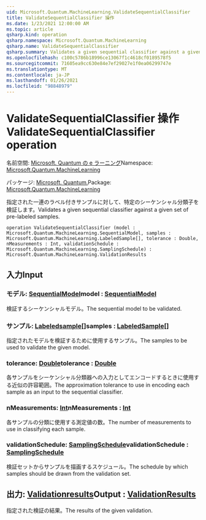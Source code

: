 ```yaml
---
uid: Microsoft.Quantum.MachineLearning.ValidateSequentialClassifier
title: ValidateSequentialClassifier 操作
ms.date: 1/23/2021 12:00:00 AM
ms.topic: article
qsharp.kind: operation
qsharp.namespace: Microsoft.Quantum.MachineLearning
qsharp.name: ValidateSequentialClassifier
qsharp.summary: Validates a given sequential classifier against a given set of pre-labeled samples.
ms.openlocfilehash: c100c5786b18996ce13067f1c4618cf0189578f5
ms.sourcegitcommit: 71605ea9cc630e84e7ef29027e1f0ea06299747e
ms.translationtype: MT
ms.contentlocale: ja-JP
ms.lasthandoff: 01/26/2021
ms.locfileid: "98848979"
---
```

# <a name="validatesequentialclassifier-operation"></a><span data-ttu-id="78fe3-102">ValidateSequentialClassifier 操作</span><span class="sxs-lookup"><span data-stu-id="78fe3-102">ValidateSequentialClassifier operation</span></span>

<span data-ttu-id="78fe3-103">名前空間: [Microsoft. Quantum の e ラーニング](xref:Microsoft.Quantum.MachineLearning)</span><span class="sxs-lookup"><span data-stu-id="78fe3-103">Namespace: [Microsoft.Quantum.MachineLearning](xref:Microsoft.Quantum.MachineLearning)</span></span>

<span data-ttu-id="78fe3-104">パッケージ: [Microsoft. Quantum.](https://nuget.org/packages/Microsoft.Quantum.MachineLearning)</span><span class="sxs-lookup"><span data-stu-id="78fe3-104">Package: [Microsoft.Quantum.MachineLearning](https://nuget.org/packages/Microsoft.Quantum.MachineLearning)</span></span>


<span data-ttu-id="78fe3-105">指定された一連のラベル付きサンプルに対して、特定のシーケンシャル分類子を検証します。</span><span class="sxs-lookup"><span data-stu-id="78fe3-105">Validates a given sequential classifier against a given set of pre-labeled samples.</span></span>

```qsharp
operation ValidateSequentialClassifier (model : Microsoft.Quantum.MachineLearning.SequentialModel, samples : Microsoft.Quantum.MachineLearning.LabeledSample[], tolerance : Double, nMeasurements : Int, validationSchedule : Microsoft.Quantum.MachineLearning.SamplingSchedule) : Microsoft.Quantum.MachineLearning.ValidationResults
```


## <a name="input"></a><span data-ttu-id="78fe3-106">入力</span><span class="sxs-lookup"><span data-stu-id="78fe3-106">Input</span></span>

### <a name="model--sequentialmodel"></a><span data-ttu-id="78fe3-107">モデル: [SequentialModel](xref:Microsoft.Quantum.MachineLearning.SequentialModel)</span><span class="sxs-lookup"><span data-stu-id="78fe3-107">model : [SequentialModel](xref:Microsoft.Quantum.MachineLearning.SequentialModel)</span></span>

<span data-ttu-id="78fe3-108">検証するシーケンシャルモデル。</span><span class="sxs-lookup"><span data-stu-id="78fe3-108">The sequential model to be validated.</span></span>


### <a name="samples--labeledsample"></a><span data-ttu-id="78fe3-109">サンプル: [Labeledsample](xref:Microsoft.Quantum.MachineLearning.LabeledSample)[]</span><span class="sxs-lookup"><span data-stu-id="78fe3-109">samples : [LabeledSample](xref:Microsoft.Quantum.MachineLearning.LabeledSample)[]</span></span>

<span data-ttu-id="78fe3-110">指定されたモデルを検証するために使用するサンプル。</span><span class="sxs-lookup"><span data-stu-id="78fe3-110">The samples to be used to validate the given model.</span></span>


### <a name="tolerance--double"></a><span data-ttu-id="78fe3-111">tolerance: [Double](xref:microsoft.quantum.lang-ref.double)</span><span class="sxs-lookup"><span data-stu-id="78fe3-111">tolerance : [Double](xref:microsoft.quantum.lang-ref.double)</span></span>

<span data-ttu-id="78fe3-112">各サンプルをシーケンシャル分類器への入力としてエンコードするときに使用する近似の許容範囲。</span><span class="sxs-lookup"><span data-stu-id="78fe3-112">The approximation tolerance to use in encoding each sample as an input to the sequential classifier.</span></span>


### <a name="nmeasurements--int"></a><span data-ttu-id="78fe3-113">nMeasurements: [Int](xref:microsoft.quantum.lang-ref.int)</span><span class="sxs-lookup"><span data-stu-id="78fe3-113">nMeasurements : [Int](xref:microsoft.quantum.lang-ref.int)</span></span>

<span data-ttu-id="78fe3-114">各サンプルの分類に使用する測定値の数。</span><span class="sxs-lookup"><span data-stu-id="78fe3-114">The number of measurements to use in classifying each sample.</span></span>


### <a name="validationschedule--samplingschedule"></a><span data-ttu-id="78fe3-115">validationSchedule: [SamplingSchedule](xref:Microsoft.Quantum.MachineLearning.SamplingSchedule)</span><span class="sxs-lookup"><span data-stu-id="78fe3-115">validationSchedule : [SamplingSchedule](xref:Microsoft.Quantum.MachineLearning.SamplingSchedule)</span></span>

<span data-ttu-id="78fe3-116">検証セットからサンプルを描画するスケジュール。</span><span class="sxs-lookup"><span data-stu-id="78fe3-116">The schedule by which samples should be drawn from the validation set.</span></span>



## <a name="output--validationresults"></a><span data-ttu-id="78fe3-117">出力: [Validationresults](xref:Microsoft.Quantum.MachineLearning.ValidationResults)</span><span class="sxs-lookup"><span data-stu-id="78fe3-117">Output : [ValidationResults](xref:Microsoft.Quantum.MachineLearning.ValidationResults)</span></span>

<span data-ttu-id="78fe3-118">指定された検証の結果。</span><span class="sxs-lookup"><span data-stu-id="78fe3-118">The results of the given validation.</span></span>